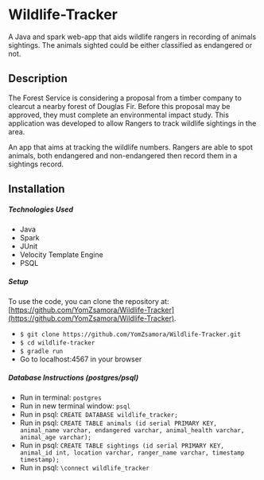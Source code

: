 # Wildlife-Tracker

A Java and spark web-app that aids wildlife rangers in recording of animals sightings. The animals sighted could be either classified as endangered or not.

## Description

The Forest Service is considering a proposal from a timber company to clearcut a nearby forest of Douglas Fir. Before this proposal may be approved, they must complete an environmental impact study. This application was developed to allow Rangers to track wildlife sightings in the area.

An app that aims at tracking the wildlife numbers. Rangers are able to spot animals, both endangered and non-endangered then record them in a sightings record.

## Installation

##### Technologies Used
- Java
- Spark
- JUnit
- Velocity Template Engine
- PSQL

##### Setup

To use the code, you can clone the repository at: [https://github.com/YomZsamora/Wildlife-Tracker](https://github.com/YomZsamora/Wildlife-Tracker).
* `$ git clone https://github.com/YomZsamora/Wildlife-Tracker.git`
* `$ cd wildlife-tracker` 
* `$ gradle run`
* Go to localhost:4567 in your browser

##### Database Instructions (postgres/psql)
* Run in terminal: `postgres`
* Run in new terminal window: `psql`
* Run in psql: `CREATE DATABASE wildlife_tracker;`
* Run in psql: `CREATE TABLE animals (id serial PRIMARY KEY, animal_name varchar, endangered varchar, animal_health varchar, animal_age varchar);`
* Run in psql: `CREATE TABLE sightings (id serial PRIMARY KEY, animal_id int, location varchar, ranger_name varchar, timestamp timestamp);`
* Run in psql: `\connect wildlife_tracker`


